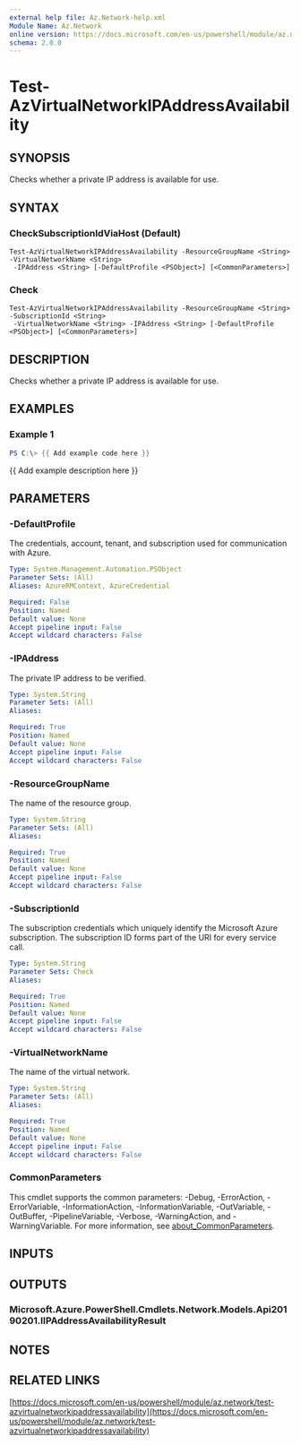 ```yaml
---
external help file: Az.Network-help.xml
Module Name: Az.Network
online version: https://docs.microsoft.com/en-us/powershell/module/az.network/test-azvirtualnetworkipaddressavailability
schema: 2.0.0
---
```


# Test-AzVirtualNetworkIPAddressAvailability

## SYNOPSIS
Checks whether a private IP address is available for use.

## SYNTAX

### CheckSubscriptionIdViaHost (Default)
```
Test-AzVirtualNetworkIPAddressAvailability -ResourceGroupName <String> -VirtualNetworkName <String>
 -IPAddress <String> [-DefaultProfile <PSObject>] [<CommonParameters>]
```

### Check
```
Test-AzVirtualNetworkIPAddressAvailability -ResourceGroupName <String> -SubscriptionId <String>
 -VirtualNetworkName <String> -IPAddress <String> [-DefaultProfile <PSObject>] [<CommonParameters>]
```

## DESCRIPTION
Checks whether a private IP address is available for use.

## EXAMPLES

### Example 1
```powershell
PS C:\> {{ Add example code here }}
```

{{ Add example description here }}

## PARAMETERS

### -DefaultProfile
The credentials, account, tenant, and subscription used for communication with Azure.

```yaml
Type: System.Management.Automation.PSObject
Parameter Sets: (All)
Aliases: AzureRMContext, AzureCredential

Required: False
Position: Named
Default value: None
Accept pipeline input: False
Accept wildcard characters: False
```

### -IPAddress
The private IP address to be verified.

```yaml
Type: System.String
Parameter Sets: (All)
Aliases:

Required: True
Position: Named
Default value: None
Accept pipeline input: False
Accept wildcard characters: False
```

### -ResourceGroupName
The name of the resource group.

```yaml
Type: System.String
Parameter Sets: (All)
Aliases:

Required: True
Position: Named
Default value: None
Accept pipeline input: False
Accept wildcard characters: False
```

### -SubscriptionId
The subscription credentials which uniquely identify the Microsoft Azure subscription.
The subscription ID forms part of the URI for every service call.

```yaml
Type: System.String
Parameter Sets: Check
Aliases:

Required: True
Position: Named
Default value: None
Accept pipeline input: False
Accept wildcard characters: False
```

### -VirtualNetworkName
The name of the virtual network.

```yaml
Type: System.String
Parameter Sets: (All)
Aliases:

Required: True
Position: Named
Default value: None
Accept pipeline input: False
Accept wildcard characters: False
```

### CommonParameters
This cmdlet supports the common parameters: -Debug, -ErrorAction, -ErrorVariable, -InformationAction, -InformationVariable, -OutVariable, -OutBuffer, -PipelineVariable, -Verbose, -WarningAction, and -WarningVariable. For more information, see [about_CommonParameters](http://go.microsoft.com/fwlink/?LinkID=113216).

## INPUTS

## OUTPUTS

### Microsoft.Azure.PowerShell.Cmdlets.Network.Models.Api20190201.IIPAddressAvailabilityResult
## NOTES

## RELATED LINKS

[https://docs.microsoft.com/en-us/powershell/module/az.network/test-azvirtualnetworkipaddressavailability](https://docs.microsoft.com/en-us/powershell/module/az.network/test-azvirtualnetworkipaddressavailability)

